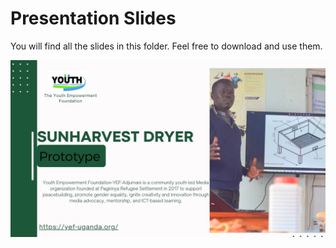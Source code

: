 # Presentation Slides

You will find all the slides in this folder. Feel free to download and use them. 

   ![slide 1](/digital_materials/presentation_slides/01.jpg)
